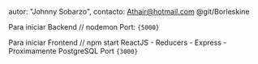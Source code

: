 autor: "Johnny Sobarzo",
contacto: Athair@hotmail.com
@git/Borleskine

Para iniciar Backend // nodemon
Port: `{5000}` 

Para iniciar Frontend // npm start 
ReactJS - Reducers - Express - Proximamente PostgreSQL
Port `{3000}`
